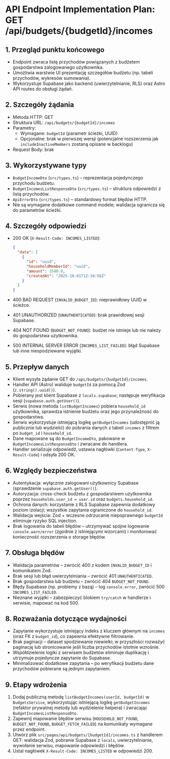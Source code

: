 # API Endpoint Implementation Plan: GET /api/budgets/{budgetId}/incomes

## 1. Przegląd punktu końcowego

- Endpoint zwraca listę przychodów powiązanych z budżetem gospodarstwa zalogowanego użytkownika.
- Umożliwia warstwie UI prezentację szczegółów budżetu (np. tabeli przychodów, wykresów sumowania).
- Wykorzystuje Supabase jako backend (uwierzytelnianie, RLS) oraz Astro API routes do obsługi żądań.

## 2. Szczegóły żądania

- Metoda HTTP: GET
- Struktura URL: `/api/budgets/{budgetId}/incomes`
- Parametry:
  - Wymagane: `budgetId` (parametr ścieżki, UUID)
  - Opcjonalne: brak w pierwszej wersji (potencjalne rozszerzenia jak `includeInactiveMembers` zostaną opisane w backlogu)
- Request Body: brak

## 3. Wykorzystywane typy

- `BudgetIncomeDto` (`src/types.ts`) – reprezentacja pojedynczego przychodu budżetu.
- `BudgetIncomesListResponseDto` (`src/types.ts`) – struktura odpowiedzi z listą przychodów.
- `ApiErrorDto` (`src/types.ts`) – standardowy format błędów HTTP.
- Nie są wymagane dodatkowe command modele; walidacja ogranicza się do parametrów ścieżki.

## 4. Szczegóły odpowiedzi

- 200 OK (`X-Result-Code: INCOMES_LISTED`):

  ```json
  {
    "data": [
      {
        "id": "uuid",
        "householdMemberId": "uuid",
        "amount": 3500.0,
        "createdAt": "2025-10-01T12:34:56Z"
      }
    ]
  }
  ```

- 400 BAD REQUEST (`INVALID_BUDGET_ID`): nieprawidłowy UUID w ścieżce.
- 401 UNAUTHORIZED (`UNAUTHENTICATED`): brak prawidłowej sesji Supabase.
- 404 NOT FOUND (`BUDGET_NOT_FOUND`): budżet nie istnieje lub nie należy do gospodarstwa użytkownika.
- 500 INTERNAL SERVER ERROR (`INCOMES_LIST_FAILED`): błąd Supabase lub inne niespodziewane wyjątki.

## 5. Przepływ danych

- Klient wysyła żądanie GET do `/api/budgets/{budgetId}/incomes`.
- Handler API (Astro) waliduje `budgetId` za pomocą Zod (`z.string().uuid()`).
- Pobierany jest klient Supabase z `locals.supabase`; następuje weryfikacja sesji (`supabase.auth.getUser()`).
- Serwis (nowa metoda `listBudgetIncomes`) pobiera `household_id` użytkownika, sprawdza istnienie budżetu oraz jego przynależność do gospodarstwa.
- Serwis wykorzystuje istniejącą logikę `getBudgetIncomes` (udostępnić ją publicznie lub wydzielić) do pobrania danych z tabeli `incomes` z filtrem po `budget_id` i `household_id`.
- Dane mapowane są do `BudgetIncomeDto`, pakowane w `BudgetIncomesListResponseDto` i zwracane do handlera.
- Handler serializuje odpowiedź, ustawia nagłówki (`Content-Type`, `X-Result-Code`) i odsyła 200 OK.

## 6. Względy bezpieczeństwa

- Autentykacja: wyłącznie zalogowani użytkownicy Supabase (sprawdzenie `supabase.auth.getUser()`).
- Autoryzacja: cross-check budżetu z gospodarstwem użytkownika poprzez `households.user_id = user.id` oraz `budgets.household_id`.
- Ochrona danych: korzystanie z RLS Supabase zapewnia dodatkowy poziom izolacji; wszystkie zapytania ograniczone do `household_id`.
- Walidacja wejścia: Zod + wczesne odrzucanie niepoprawnego `budgetId` eliminuje ryzyko SQL injection.
- Brak logowania do tabeli błędów – utrzymywać spójne logowanie `console.warn/error` (zgodnie z istniejącymi wzorcami) i monitorować konieczność rozszerzenia o storage błędów.

## 7. Obsługa błędów

- Walidacja parametrów – zwrócić 400 z kodem `INVALID_BUDGET_ID` i komunikatem Zod.
- Brak sesji lub błąd uwierzytelniania – zwrócić 401 `UNAUTHENTICATED`.
- Brak gospodarstwa lub budżetu – zwrócić 404 `BUDGET_NOT_FOUND`.
- Błędy Supabase (np. problemy z bazą) – log `console.error`, zwrócić 500 `INCOMES_LIST_FAILED`.
- Nieznane wyjątki – zabezpieczyć blokiem `try/catch` w handlerze i serwisie, mapować na kod 500.

## 8. Rozważania dotyczące wydajności

- Zapytanie wykorzystuje istniejący indeks z kluczem głównym na `incomes` (oraz FK z `budget_id`), co zapewnia efektywne filtrowanie.
- Brak paginacji – dataset spodziewanie niewielki; w przyszłości rozważyć paginację lub stronicowanie jeśli liczba przychodów istotnie wzrośnie.
- Współdzielenie logiki z serwisem budżetów eliminuje duplikację i utrzymuje pojedyncze zapytanie do Supabase.
- Minimalizować dodatkowe zapytania – po weryfikacji budżetu dane przychodów pobierane są jednym zapytaniem.

## 9. Etapy wdrożenia

1. Dodaj publiczną metodę `listBudgetIncomes(userId, budgetId)` w `BudgetsService`, wykorzystując istniejącą logikę `getBudgetIncomes` (refaktor prywatnej metody lub wydzielenie helpera) i zwracając `BudgetIncomesListResponseDto`.
2. Zapewnij mapowanie błędów serwisu (`HOUSEHOLD_NOT_FOUND`, `BUDGET_NOT_FOUND`, `BUDGET_FETCH_FAILED`) na komunikaty wymagane przez endpoint.
3. Utwórz plik `src/pages/api/budgets/[budgetId]/incomes.ts` z handlerem GET: walidacja Zod, pobranie Supabase z `locals`, uwierzytelnianie, wywołanie serwisu, mapowanie odpowiedzi i błędów.
4. Ustal nagłówek `X-Result-Code: INCOMES_LISTED` w odpowiedzi 200.
